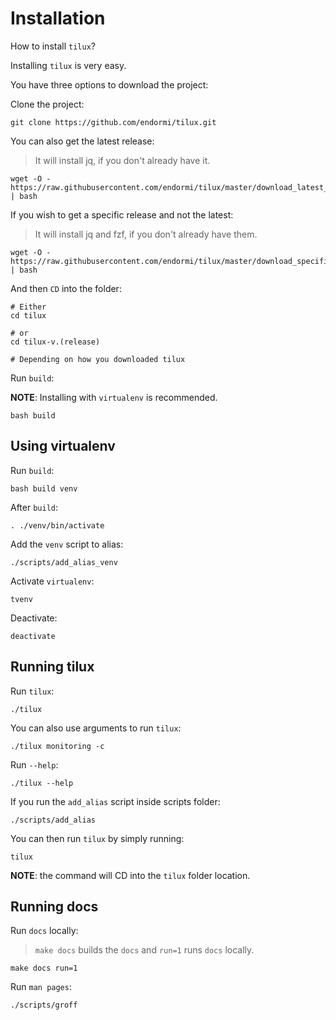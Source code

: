 # Installation

How to install `tilux`?

Installing `tilux` is very easy.

You have three options to download the project:

Clone the project:

```
git clone https://github.com/endormi/tilux.git
```

You can also get the latest release:

> It will install jq, if you don't already have it.

```
wget -O - https://raw.githubusercontent.com/endormi/tilux/master/download_latest_release | bash
```

If you wish to get a specific release and not the latest:

> It will install jq and fzf, if you don't already have them.

```
wget -O - https://raw.githubusercontent.com/endormi/tilux/master/download_specific_release | bash
```

And then `CD` into the folder:

```
# Either
cd tilux

# or
cd tilux-v.(release)

# Depending on how you downloaded tilux
```

Run `build`:

**NOTE**: Installing with `virtualenv` is recommended.

```
bash build
```

## Using virtualenv

Run `build`:

```
bash build venv
```

After `build`:

```
. ./venv/bin/activate
```

Add the `venv` script to alias:

```
./scripts/add_alias_venv
```

Activate `virtualenv`:

```
tvenv
```

Deactivate:

```
deactivate
```

## Running tilux

Run `tilux`:

```
./tilux
```

You can also use arguments to run `tilux`:

```
./tilux monitoring -c
```

Run `--help`:

```
./tilux --help
```

If you run the `add_alias` script inside scripts folder:

```
./scripts/add_alias
```

You can then run `tilux` by simply running:

```
tilux
```

**NOTE**: the command will CD into the `tilux` folder location.

## Running docs

Run `docs` locally:

> `make docs` builds the `docs` and `run=1` runs `docs` locally.

```
make docs run=1
```

Run `man pages`:

```
./scripts/groff
```
